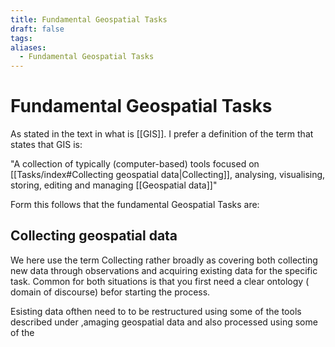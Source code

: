 ```yaml
---
title: Fundamental Geospatial Tasks
draft: false
tags:
aliases:
  - Fundamental Geospatial Tasks
---
```

 
# Fundamental Geospatial Tasks
As stated in the text in what is [[GIS]]. I prefer a definition of the term that states that GIS is:

"A collection of typically (computer-based) tools focused on [[Tasks/index#Collecting geospatial data|Collecting]], analysing, visualising, storing, editing and managing [[Geospatial data]]"

Form this follows that the fundamental Geospatial Tasks are:
## Collecting geospatial data
We here use the term Collecting rather broadly as covering both collecting new data through observations and acquiring existing data for the specific task. Common for both situations is that you first need a clear ontology ( domain of discourse)  befor starting the process.

Esisting data ofthen need to to be restructured using some of the tools described under ,amaging geospatial data and also processed using some of the 


